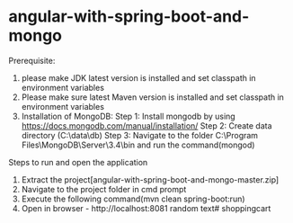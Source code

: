 # angular-with-spring-boot-and-mongo

Prerequisite:
1. please make JDK latest version is installed and set classpath in environment variables
2. Please make sure latest Maven version is installed and set classpath in environment variables
3. Installation of MongoDB:
   Step 1: Install mongodb by using https://docs.mongodb.com/manual/installation/
   Step 2: Create data directory (C:\data\db)
   Step 3: Navigate to the folder C:\Program Files\MongoDB\Server\3.4\bin and run the command(mongod)

Steps to run and open the application

1. Extract the project[angular-with-spring-boot-and-mongo-master.zip]
2. Navigate to the project folder in cmd prompt
3. Execute the following command(mvn clean spring-boot:run)
4. Open in browser - http://localhost:8081
random text# shoppingcart

